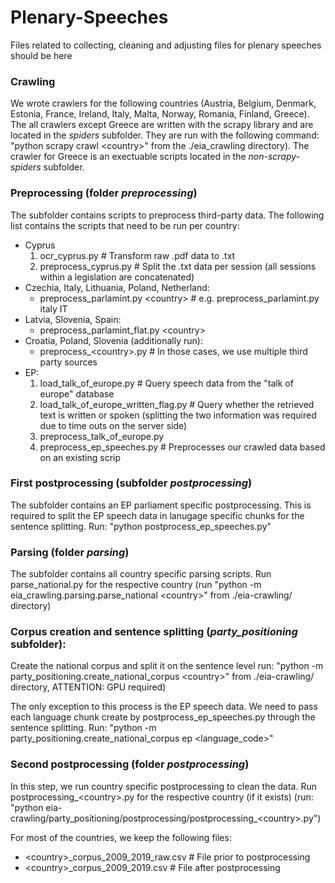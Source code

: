 # Plenary-Speeches
Files related to collecting, cleaning and adjusting files for plenary speeches should be  here

### Crawling

We wrote crawlers for the following countries (Austria, Belgium, Denmark, Estonia, France, Ireland, Italy, Malta, Norway, Romania, Finland, Greece).
The all crawlers except Greece are written with the scrapy library and are located in the _spiders_ subfolder. 
They are run with the following command: "python scrapy crawl \<country\>" from the ./eia_crawling directory).
The crawler for Greece is an exectuable scripts located in the _non-scrapy-spiders_ subfolder.

### Preprocessing (folder _preprocessing_)

The subfolder contains scripts to preprocess third-party data.
The following list contains the scripts that need to be run per country:
- Cyprus
    1.  ocr_cyprus.py  # Transform raw .pdf data to .txt
    2.  preprocess_cyprus.py # Split the .txt data per session (all sessions within a legislation are concatenated)
- Czechia, Italy, Lithuania, Poland, Netherland:
    -   preprocess_parlamint.py \<country\> <iso2countrycode> # e.g. preprocess_parlamint.py italy IT
- Latvia, Slovenia, Spain:
    -   preprocess_parlamint_flat.py \<country\> <iso2countrycode>
- Croatia, Poland, Slovenia (additionally run):
    -   preprocess_\<country\>.py # In those cases, we use multiple third party sources
- EP:
    1.  load_talk_of_europe.py # Query speech data from the "talk of europe" database
    2.  load_talk_of_europe_written_flag.py # Query whether the retrieved text is written or spoken (splitting the two information was required due to time outs on the server side)
    3.  preprocess_talk_of_europe.py
    4.  preprocess_ep_speeches.py # Preprocesses our crawled data based on an existing scrip
 
### First postprocessing (subfolder _postprocessing_)
The subfolder contains an EP parliament specific postprocessing. This is required to split the EP speech data in lanugage specific chunks for the sentence splitting.
Run: "python postprocess_ep_speeches.py"

### Parsing (folder _parsing_)
The subfolder contains all country specific parsing scripts. 
Run parse_national.py for the respective country (run "python -m eia_crawling.parsing.parse_national \<country\>" from ./eia-crawling/ directory)

### Corpus creation and sentence splitting (_party_positioning_ subfolder):
Create the national corpus and split it on the sentence level run:
"python -m party_positioning.create_national_corpus \<country\>" from ./eia-crawling/ directory, ATTENTION: GPU required)

The only exception to this process is the EP speech data. We need to pass each language chunk create by postprocess_ep_speeches.py through the sentence splitting.
Run: "python -m party_positioning.create_national_corpus ep \<language_code\>"


### Second postprocessing (folder _postprocessing_)
In this step, we run country specific postprocessing to clean the data.
Run postprocessing_\<country\>.py for the respective country (if it exists) (run: "python eia-crawling/party_positioning/postprocessing/postprocessing_\<country\>.py")

For most of the countries, we keep the following files:
- \<country\>_corpus_2009_2019_raw.csv # File prior to postprocessing
- \<country\>_corpus_2009_2019.csv # File after postprocessing

